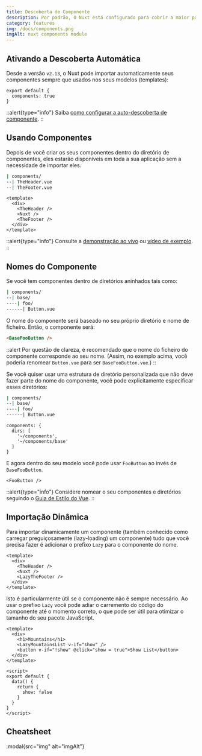```yaml
---
title: Descoberta de Componente
description: Por padrão, O Nuxt está configurado para cobrir a maior parte dos casos de uso. Esta configuração padrão pode ser sobrescrita com o ficheiro nuxt.config.js.
category: features
img: /docs/components.png
imgAlt: nuxt components module
---
```


## Ativando a Descoberta Automática

Desde a versão `v2.13`, o Nuxt pode importar automaticamente seus componentes sempre que usados nos seus modelos (templates):

```js{}[nuxt.config.js]
export default {
  components: true
}
```

::alert{type="info"}
Saiba [como configurar a auto-descoberta de componente](/docs/configuration-glossary/configuration-components#advanced).
::

## Usando Componentes

Depois de você criar os seus componentes dentro do diretório de componentes, eles estarão disponíveis em toda a sua aplicação sem a necessidade de importar eles.

```bash
| components/
--| TheHeader.vue
--| TheFooter.vue
```

```html{}[layouts/default.vue]
<template>
  <div>
    <TheHeader />
    <Nuxt />
    <TheFooter />
  </div>
</template>
```

::alert{type="info"}
Consulte a [demonstração ao vivo](https://codesandbox.io/s/nuxt-components-cou9k) ou [vídeo de exemplo](https://www.youtube.com/watch?v=lQ8OBrgVVr8).
::

## Nomes do Componente

Se você tem componentes dentro de diretórios aninhados tais como:

```bash
| components/
--| base/
----| foo/
------| Button.vue
```

O nome do componente será baseado no seu próprio diretório e nome de ficheiro. Então, o componente será:

```html
<BaseFooButton />
```

::alert
Por questão de clareza, é recomendado que o nome do ficheiro do componente corresponde ao seu nome. (Assim, no exemplo acima, você poderia renomear `Button.vue` para ser `BaseFooButton.vue`.)
::

Se você quiser usar uma estrutura de diretório personalizada que não deve fazer parte do nome do componente, você pode explicitamente específicar esses diretórios:

```bash
| components/
--| base/
----| foo/
------| Button.vue
```

```bash{}[nuxt.config.js]
components: {
  dirs: [
    '~/components',
    '~/components/base'
  ]
}
```

E agora dentro do seu modelo você pode usar `FooButton` ao invés de `BaseFooButton`.

```html{}[pages/index.vue]
<FooButton />
```

::alert{type="info"}
Considere nomear o seu componentes e diretórios seguindo o [Guia de Estilo do Vue](https://vuejs.org/v2/style-guide/).
::

## Importação Dinâmica

Para importar dinamicamente um componente (também conhecido como carregar preguiçosamente (lazy-loading) um componente) tudo que você precisa fazer é adicionar o prefixo `Lazy` para o componente do nome.

```html{}[layouts/default.vue]
<template>
  <div>
    <TheHeader />
    <Nuxt />
    <LazyTheFooter />
  </div>
</template>
```

Isto é particularmente útil se o componente não é sempre necessário. Ao usar o prefixo `Lazy` você pode adiar o carremento do código do componente até o momento correto, o que pode ser útil para otimizar o tamanho do seu pacote JavaScript.

```html{}[pages/index.vue]
<template>
  <div>
    <h1>Mountains</h1>
    <LazyMountainsList v-if="show" />
    <button v-if="!show" @click="show = true">Show List</button>
  </div>
</template>

<script>
export default {
  data() {
    return {
      show: false
    }
  }
}
</script>
```

## Cheatsheet

:modal{src="img" alt="imgAlt"}
